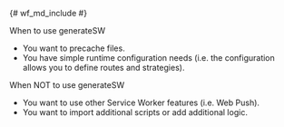 {# wf_md_include #}

<p><span class="compare-better">When to use generateSW</span></p>

- You want to precache files.
- You have simple runtime configuration needs (i.e. the configuration allows
  you to define routes and strategies).

<p><span class="compare-worse">When NOT to use generateSW</span></p>

- You want to use other Service Worker features (i.e. Web Push).
- You want to import additional scripts or add additional logic.
